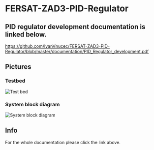 # FERSAT-ZAD3-PID-Regulator

## PID regulator development documentation is linked below.
https://github.com/IvanVnucec/FERSAT-ZAD3-PID-Regulator/blob/master/documentation/PID_Regulator_development.pdf

## Pictures
### Testbed 
![Test bed](https://github.com/IvanVnucec/FERSAT-ZAD3-PID-Regulator/blob/master/documentation/Screenshot_1.png?raw=true)


### System block diagram
![System block diagram](https://github.com/IvanVnucec/FERSAT-ZAD3-PID-Regulator/blob/master/documentation/Screenshot_2.png?raw=true)   


## Info
For the whole documentation please click the link above.
